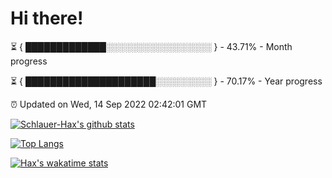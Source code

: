 # Hi there!

⏳ { █████████████░░░░░░░░░░░░░░░░░ } - 43.71% - Month progress

⏳ { █████████████████████░░░░░░░░░ } - 70.17% - Year progress

⏰ Updated on Wed, 14 Sep 2022 02:42:01 GMT


[![Schlauer-Hax's github stats](https://github-readme-stats.vercel.app/api?username=Schlauer-Hax&show_icons=true&theme=dark&count_private=true)](https://github.com/Schlauer-Hax)


[![Top Langs](https://github-readme-stats.vercel.app/api/top-langs/?username=Schlauer-Hax&layout=compact&theme=dark)](https://github.com/Schlauer-Hax?tab=repositories)


[![Hax's wakatime stats](https://github-readme-stats.vercel.app/api/wakatime?username=Hax&theme=dark)](https://wakatime.com/@Hax)

